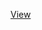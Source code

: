 <p><a href="https://plant-humanities.app/essay?gdid=1pXMxmniJsPZc0bC-5PX5wygn22qRMjRs">View</a></p>
<p><var title="Heliconias"></var></p>

